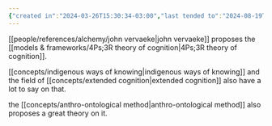 ```yaml
---
{"created in":"2024-03-26T15:30:34-03:00","last tended to":"2024-08-19T03:05:41-03:00","tags":["🌱"],"dg-publish":true,"relevancescore":92,"permalink":"/concepts/ways-of-knowing/","dgPassFrontmatter":true,"created":"2024-03-26T15:30:34.109-03:00","updated":"2024-08-19T03:05:41.901-03:00"}
---
```


[[people/references/alchemy/john vervaeke\|john vervaeke]] proposes the [[models & frameworks/4Ps;3R theory of cognition\|4Ps;3R theory of cognition]].

[[concepts/indigenous ways of knowing\|indigenous ways of knowing]] and the field of [[concepts/extended cognition\|extended cognition]] also have a lot to say on that.

the [[concepts/anthro-ontological method\|anthro-ontological method]] also proposes a great theory on it.